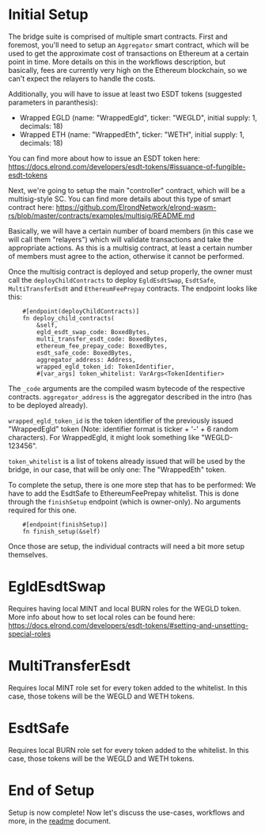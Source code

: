 # Initial Setup

The bridge suite is comprised of multiple smart contracts. First and foremost, you'll need to setup an `Aggregator` smart contract, which will be used to get the approximate cost of transactions on Ethereum at a certain point in time. More details on this in the workflows description, but basically, fees are currently very high on the Ethereum blockchain, so we can't expect the relayers to handle the costs.  

Additionally, you will have to issue at least two ESDT tokens (suggested parameters in paranthesis):  
- Wrapped EGLD (name: "WrappedEgld", ticker: "WEGLD", initial supply: 1, decimals: 18)
- Wrapped ETH (name: "WrappedEth", ticker: "WETH", initial supply: 1, decimals: 18)

You can find more about how to issue an ESDT token here: https://docs.elrond.com/developers/esdt-tokens/#issuance-of-fungible-esdt-tokens  

Next, we're going to setup the main "controller" contract, which will be a multisig-style SC. You can find more details about this type of smart contract here: https://github.com/ElrondNetwork/elrond-wasm-rs/blob/master/contracts/examples/multisig/README.md  

Basically, we will have a certain number of board members (in this case we will call them "relayers") which will validate transactions and take the appropriate actions. As this is a multisig contract, at least a certain number of members must agree to the action, otherwise it cannot be performed.  

Once the multisig contract is deployed and setup properly, the owner must call the `deployChildContracts` to deploy `EgldEsdtSwap`, `EsdtSafe`, `MultiTransferEsdt` and `EthereumFeePrepay` contracts.  The endpoint looks like this:  

```
    #[endpoint(deployChildContracts)]
    fn deploy_child_contracts(
        &self,
        egld_esdt_swap_code: BoxedBytes,
        multi_transfer_esdt_code: BoxedBytes,
        ethereum_fee_prepay_code: BoxedBytes,
        esdt_safe_code: BoxedBytes,
        aggregator_address: Address,
        wrapped_egld_token_id: TokenIdentifier,
        #[var_args] token_whitelist: VarArgs<TokenIdentifier>
```

The `_code` arguments are the compiled wasm bytecode of the respective contracts. `aggregator_address` is the aggregator described in the intro (has to be deployed already). 

`wrapped_egld_token_id` is the token identifier of the previously issued "WrappedEgld" token (Note: identifier format is ticker + '-' + 6 random characters). For WrappedEgld, it might look something like "WEGLD-123456".  

`token_whitelist` is a list of tokens already issued that will be used by the bridge, in our case, that will be only one: The "WrappedEth" token.  

To complete the setup, there is one more step that has to be performed: We have to add the EsdtSafe to EthereumFeePrepay whitelist. This is done through the `finishSetup` endpoint (which is owner-only). No arguments required for this one.  

```
    #[endpoint(finishSetup)]
    fn finish_setup(&self)
```

Once those are setup, the individual contracts will need a bit more setup themselves.   

# EgldEsdtSwap 

Requires having local MINT and local BURN roles for the WEGLD token. More info about how to set local roles can be found here: https://docs.elrond.com/developers/esdt-tokens/#setting-and-unsetting-special-roles

# MultiTransferEsdt

Requires local MINT role set for every token added to the whitelist. In this case, those tokens will be the WEGLD and WETH tokens.  

# EsdtSafe

Requires local BURN role set for every token added to the whitelist. In this case, those tokens will be the WEGLD and WETH tokens.  

# End of Setup 

Setup is now complete! Now let's discuss the use-cases, workflows and more, in the [readme](../README.md) document.
